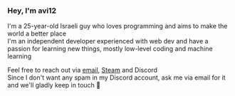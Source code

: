 ### Hey, I'm avi12

I'm a 25-year-old Israeli guy who loves programming and aims to make the world a better place  
I'm an independent developer experienced with web dev and have a passion for learning new things, mostly low-level coding and machine learning  

Feel free to reach out via [email](mailto:avi6106@gmail.com), [Steam](https://steamcommunity.com/id/avi12) and Discord  
Since I don't want any spam in my Discord account, ask me via email for it and we'll gladly keep in touch 🙂  
